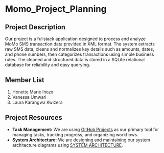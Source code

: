 # Momo_Project_Planning

## Project Description

Our project is a fullstack application designed to process and analyze MoMo SMS transaction data provided in XML format. The system extracts raw SMS data, cleans and normalizes key details such as amounts, dates, and phone numbers, then categorizes transactions using simple business rules. The cleaned and structured data is stored in a SQLite relational database for reliability and easy querying.

## Member List

1. Honette Marie Ihozo  
2. Vanessa Umwari  
3. Laura Karangwa Kwizera  

## Project Resources

- **Task Management:** We are using [GitHub Projects](https://github.com/users/Laurakarangwa/projects/1/views/1) as our primary tool for managing tasks, tracking progress, and organizing workflows.  
- **System Architecture:** We are designing and maintaining our system architecture diagrams using [SYSTEM ARCHITECTURE](https://drive.google.com/file/d/11LdOXVNF3nScqXePt6HWnHkXc7IO37vN/view?ts=68c07537).  
